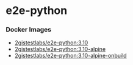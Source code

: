 # e2e-python

### Docker Images

- [2gistestlabs/e2e-python:3.10](./python3.10)
- [2gistestlabs/e2e-python:3.10-alpine](./python3.10-alpine)
- [2gistestlabs/e2e-python:3.10-alpine-onbuild](./python3.10-alpine-onbuild)

